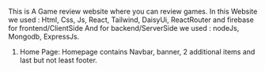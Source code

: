 This is A Game review website where you can review games.
In this Website we used : Html, Css, Js, React, Tailwind, DaisyUi, ReactRouter and firebase for frontend/ClientSide
And for backend/ServerSide we used : nodeJs, Mongodb, ExpressJs.

1. Home Page: Homepage contains Navbar, banner, 2 additional items and last but not least footer.
